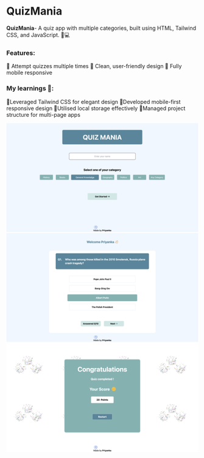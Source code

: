 # QuizMania

**QuizMania**- A quiz app with multiple categories, built using HTML, Tailwind CSS, and JavaScript. 📱💻

### Features:
 🔹 Attempt quizzes multiple times
 🔹 Clean, user-friendly design 
 🔹 Fully mobile responsive

### My learnings 🚀:
🔹Leveraged Tailwind CSS for elegant design
🔹Developed mobile-first responsive design
🔹Utilised local storage effectively
🔹Managed project structure for multi-page apps

![Home Page Screenshot](QuizPage.png)
![Quiz Page Screenshot](HomePage.png)
![Point Page Screenshot](PointPage.png)

